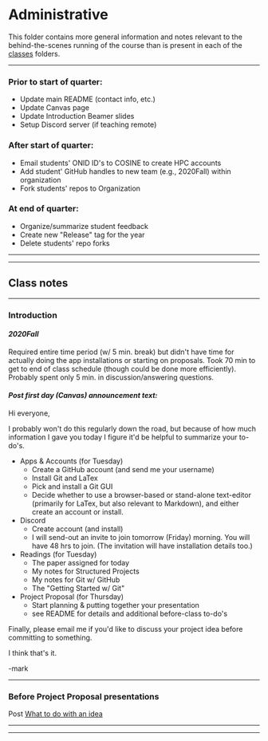 # Administrative
This folder contains more general information and notes relevant to the behind-the-scenes running of the course than is present in each of the [classes](../classes) folders.

***

### Prior to start of quarter:
-  Update main README (contact info, etc.)
-  Update Canvas page
-  Update Introduction Beamer slides
-  Setup Discord server (if teaching remote)

### After start of quarter:
- Email students' ONID ID's to COSINE to create HPC accounts
- Add student' GitHub handles to new team (e.g., 2020Fall) within organization
- Fork students' repos to Organization

### At end of quarter:
- Organize/summarize student feedback
- Create new "Release" tag for the year
- Delete students' repo forks

***
***
## Class notes

***

### Introduction
#### _2020Fall_
Required entire time period (w/ 5 min. break) but didn't have time for actually doing the app installations or starting on proposals.
Took 70 min to get to end of class schedule (though could be done more efficiently).
Probably spent only 5 min. in discussion/answering questions.

#### _Post first day (Canvas) announcement text:_

Hi everyone,

I probably won't do this regularly down the road, but because of how much information I gave you today I figure it'd be helpful to summarize your to-do's.

- Apps & Accounts (for Tuesday)
  - Create a GitHub account (and send me your username)
  - Install Git and LaTex
  - Pick and install a Git GUI
  - Decide whether to use a browser-based or stand-alone text-editor (primarily for LaTex, but also relevant to Markdown), and either create an account or install.
- Discord
  - Create account (and install)
  - I will send-out an invite to join tomorrow (Friday) morning.  You will have 48 hrs to join.  (The invitation will have installation details too.)
- Readings (for Tuesday)
  - The paper assigned for today
  - My notes for Structured Projects
  - My notes for Git w/ GitHub
  - The "Getting Started w/ Git"
- Project Proposal (for Thursday)
  - Start planning & putting together your presentation
  - see README for details and additional before-class to-do's

Finally, please email me if you'd like to discuss your project idea before committing to something.

I think that's it.

-mark

***
### Before Project Proposal presentations
Post [What to do with an idea](../classes/ProjectProposal/notes/What_to_do_with_an_idea.md)

***
***

